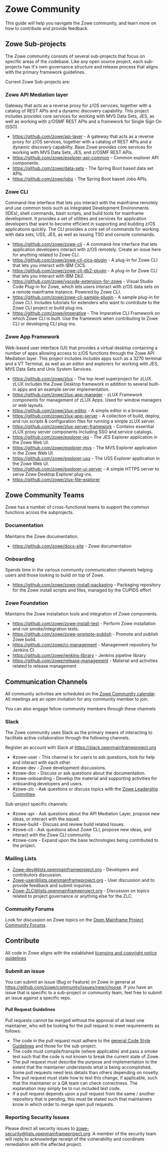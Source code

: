 # Zowe Community

This guide will help you navigate the Zowe community, and learn more on how to contribute and provide feedback.

## Zowe Sub-projects

The Zowe community consists of several sub-projects that focus on specific areas of the codebase. Like any open source project, each sub-projects has it's own governance structure and release process that aligns with the primary framework guidelines.

Current Zowe Sub-projects are:

### Zowe API Mediation layer

Gateway that acts as a reverse proxy for z/OS services, together with a catalog of REST APIs and a dynamic discovery capability. This project includes provides core services for working with MVS Data Sets, JES, as well as working with z/OSMF REST APIs and a framework for Single Sign On (SSO). 

* https://github.com/zowe/api-layer - A gateway that acts as a reverse proxy for z/OS services, together with a catalog of REST APIs and a dynamic discovery capability. Base Zowe provides core services for working with MVS Data Sets, JES, and z/OSMF REST APIs.
* https://github.com/zowe/explorer-api-common - Common explorer API components.
* https://github.com/zowe/data-sets - The Spring Boot based data set APIs.
* https://github.com/zowe/jobs - The Spring Boot based Jobs APIs.

### Zowe CLI

Command-line interface that lets you interact with the mainframe remotely and use common tools such as Integrated Development Environments (IDEs), shell commands, bash scripts, and build tools for mainframe development. It provides a set of utilities and services for application developers that want to become efficient in supporting and building z/OS applications quickly. The CLI provides a core set of commands for working with data sets, USS, JES, as well as issuing TSO and console commands.

* https://github.com/zowe/zowe-cli - A command-line interface that lets application developers interact with z/OS remotely. Create an issue here for anything related to Zowe CLI.
* https://github.com/zowe/zowe-cli-cics-plugin - A plug-in for Zowe CLI that lets you interact with IBM CICS.
* https://github.com/zowe/zowe-cli-db2-plugin - A plug-in for Zowe CLI that lets you interact with IBM Db2.
* https://github.com/zowe/vscode-extension-for-zowe - Visual Studio Code Plug-in for Zowe, which lets users interact with z/OS data sets on a remote mainframe instance. Powered by Zowe CLI.
* https://github.com/zowe/zowe-cli-sample-plugin - A sample plug-in for Zowe CLI. Includes tutorials for extenders who want to contribute to the Zowe CLI project or build plug-ins.
* https://github.com/zowe/imperative - The Imperative CLI Framework on which Zowe CLI is built. Use the framework when contributing to Zowe CLI or developing CLI plug-ins.

### Zowe App Framework

Web-based user interface (UI) that provides a virtual desktop containing a number of apps allowing access to z/OS functions through the Zowe API Mediation layer. This project includes includes apps such as a 3270 terminal and a VT Terminal, as well as an editor and explorers for working with JES, MVS Data Sets and Unix System Services.

* https://github.com/zowe/zlux - The top-level superproject for zLUX. zLUX includes the Zowe Desktop framework in addition to several built-in apps and an example server implementation.
* https://github.com/zowe/zlux-app-manager - zLUX Framework components for management of zLUX Apps. Used for window managers or web layouts.
* https://github.com/zowe/zlux-editor - A simple editor in a browser.
* https://github.com/zowe/zlux-app-server - A collection of build, deploy, and run scripts & configuration files for running a simple zLUX server.
* https://github.com/zowe/zlux-server-framework - Contains essential zLUX proxy server components including SSO and service catalogs.
* https://github.com/zowe/explorer-jes - The JES Explorer application in the Zowe Web UI.
* https://github.com/zowe/explorer-mvs - The MVS Explorer application in the Zowe Web UI.
* https://github.com/zowe/explorer-uss - The USS Explorer application in the Zowe Web UI.
* https://github.com/zowe/explorer-ui-server - A simple HTTPS server to serve Zowe Desktop Explorer plug-ins.
* https://github.com/zowe/zlux-file-explorer 

## Zowe Community Teams

Zowe has a number of cross-functional teams to support the common functions across the subprojects.

### Documentation

Maintains the Zowe documentation. 

* https://github.com/zowe/docs-site - Zowe documentation

### Onboarding

Spends time in the various community communication channels helping users and those looking to build on top of Zowe.

* https://github.com/zowe/zowe-install-packaging - Packaging repository for the Zowe install scripts and files, managed by the CUPIDS effort

### Zowe Foundation

Maintains the Zowe installation tools and integration of Zowe components.

* https://github.com/zowe/zowe-install-test - Perform Zowe installation and run smoke/integration tests.
* https://github.com/zowe/zowe-promote-publish - Promote and publish Zowe build.
* https://github.com/zowe/ci-management - Management repository for Jenkins CI
* https://github.com/zowe/jenkins-library - Jenkins pipeline library
* https://github.com/zowe/release-management - Material and activities related to release management

## Communication Channels

All community activities are scheduled on the [Zowe Community calendar](https://lists.openmainframeproject.org/g/zowe-dev/calendar). All meetings are an open invitation for any community member to join.

You can also engage fellow community members through these channels

### Slack

The Zowe community uses Slack as the primary means of interacting to facilitate active collaboration through the following channels.

Register an account with Slack at https://slack.openmainframeproject.org

* #zowe-user - This channel is for users to ask questions, look for help and interact with each other.
* #zowe-dev - Zowe development discussions.
* #zowe-doc - Discuss or ask questions about the documentation.
* #zowe-onboarding - Develop the material and supporting activities for onboarding developers and users.
* #zowe-zlc - Ask questions or discuss topics with the [Zowe Leadership Committee](https://github.com/zowe/zlc).

Sub-project specific channels:

* #zowe-api - Ask questions about the API Mediation Layer, propose new ideas, or interact with the squad.
* #zowe-build - Discuss and review build related Issues.
* #zowe-cli - Ask questions about Zowe CLI, propose new ideas, and interact with the Zowe CLI community.
* #zowe-core - Expand upon the base technologies being contributed to the project.

### Mailing Lists

* Zowe-dev@lists.openmainframeproject.org - Developers and contributors discussion.
* Zowe-user@lists.openmainframeproject.org - User discussion and to provide feedback and submit inquiries.
* Zowe-ZLC@lists.openmainframeproject.org - Discussion on topics related to project governance or anything else for the ZLC.

### Community Forums

Look for discussion on Zowe topics on the [Open Mainframe Project Community Forums](https://community.openmainframeproject.org/c/zowe).

## Contribute

All code in Zowe aligns with the establshed [licensing and copyright notice guidelines](https://github.com/zowe/zlc/blob/master/process/LicenseAndCopyrightGuidance.md)

### Submit an issue

You can submit an issue (Bug or Feature) on Zowe in general at https://github.com/zowe/community/issues/new/choose. If you have an issue that is specific to a sub-project or community team, feel free to submit an issue against a specific repo.

#### Pull Request Guidelines

Pull requests cannot be merged without the approval of at least one maintainer, who will be looking for the pull request to meet requirements as follows:

* The code in the pull request must adhere to the [general Code Style Guidelines](https://github.com/zowe/zlc/blob/master/process/CODING_STYLE.md) and those for the sub-project.
* The code must compile/transpile (where applicable) and pass a smoke test such that the code is not known to break the current state of Zowe.
* The pull request must describe the purpose and implementation to the extent that the maintainer understands what is being accomplished. Some pull requests need less details than others depending on novelty.
* The pull request must state how to test this change, if applicable, such that the maintainer or a QA team can check correctness. The explanation may simply be to run included test code.
* If a pull request depends upon a pull request from the same / another repository that is pending, this must be stated such that maintainers know in which order to merge open pull requests.

### Reporting Security Issues

Please direct all security issues to zowe-security@lists.openmainframeproject.org. A member of the security team will reply to acknowledge receipt of the vulnerability and coordinate remediation with the affected project.
